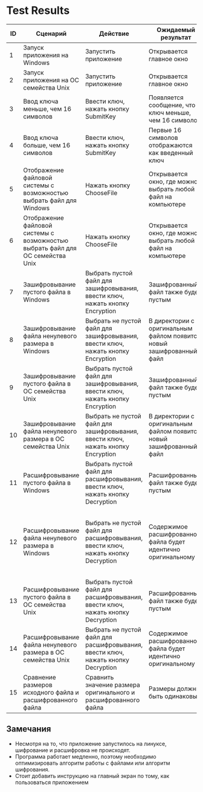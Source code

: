 # Test Results
| ID  | Сценарий | Действие | Ожидаемый результат | Фактический результат | Оценка |
| ------------- | ------------- | ------------- | ------------- | ------------- | ------------- |
|1|Запуск приложения на Windows|Запустить приложение|Открывается главное окно|Приложение запустилось|Тест пройден|
|2|Запуск приложения на ОС семейства Unix|Запустить приложение|Открывается главное окно|Приложение запустилось|Тест пройден|
|3|Ввод ключа меньше, чем 16 символов|Ввести ключ, нажать кнопку SubmitKey|Появляется сообщение, что ключ меньше, чем 16 символов|Появляется окно, что нужно ввести ключ на 16 символов|Тест пройден|
|4|Ввод ключа больше, чем 16 символов|Ввести ключ, нажать кнопку SubmitKey|Первые 16 символов отображаются как введенный ключ|Используются первые 16 символов ключа|Тест пройден|
|5|Отображение файловой системы с возможностью выбрать файл для Windows|Нажать кнопку ChooseFile|Открывается окно, где можно выбрать любой файл на компьютере|Открылось окно с файловой системой. Можно указать путь к люббому файлу на компьютере|Тест пройден|
|6|Отображение файловой системы с возможностью выбрать файл для ОС семейства Unix|Нажать кнопку ChooseFile|Открывается окно, где можно выбрать любой файл на компьютере|Открылось окно с возможностью выбрать любой файл|Тест пройден|
|7|Зашифровывание пустого файла в Windows|Выбрать пустой файл для зашифровывания, ввести ключ, нажать кнопку Encryption|Зашифрованный файл также будет пустым|Новый файл имеет размер 0 байт|Тест пройден|
|8|Зашифровывание файла ненулевого размера в Windows|Выбрать не пустой файл для зашифровывания, ввести ключ, нажать кнопку Encryption|В директории с оригинальным файлом появится новый зашифрованный файл|Новый файл зашифрован|Тест пройден|
|9|Зашифровывание пустого файла в ОС семейства Unix|Выбрать пустой файл для зашифровывания, ввести ключ, нажать кнопку Encryption|Зашифрованный файл также будет пустым|Появляется окно в котором написано encryptionException|Тест не пройден|
|10|Зашифровывание файла ненулевого размера в ОС семейства Unix|Выбрать не пустой файл для зашифровывания, ввести ключ, нажать кнопку Encryption|В директории с оригинальным файлом появится новый зашифрованный файл|Появляется окно в котором написано  EncryptionException|Тест не пройден|
|11|Расшифровывание пустого файла в Windows|Выбрать пустой файл для расшифровывания, ввести ключ, нажать кнопку Decryption|Расшифрованный файл также будем пустым|Появился новый файл размером 0 байт|Тест пройден|
|12|Расшифровывание файла ненулевого размера в Windows|Выбрать не пустой файл для расшифровывания, ввести ключ, нажать кнопку Decryption|Содержимое расшифрованного файла будет идентично оригинальному|В директории с оригинальным файлом появится новый расшифрованный файл. Его содержимое такое же как и в оригинальном|Тест пройден|
|13|Расшифровывание пустого файла в ОС семейства Unix|Выбрать пустой файл для расшифровывания, ввести ключ, нажать кнопку Decryption|Расшифрованный файл также будет пустым|Появляется окно в котором написано DecryptionException|Тест не пройден|
|14|Расшифровывание файла ненулевого размера в ОС семейства Unix|Выбрать не пустой файл для расшифровывания, ввести ключ, нажать кнопку Decryption|Содержимое расшифрованного файла будет идентично оригинальному|Появляется окно в котором написано DecryptionException|Тест не пройден|
|15|Сравнение размеров исходного файла и расшифрованного файла|Сравнить значение размера оригинального и расшифрованного файла|Размеры должны быть одинаковы|Расшифрованный файл и оригинал имеют одинаковые размеры|Тест пройден|


## Замечания
 * Несмотря на то, что приложение запустилось на линуксе, шифрование и расшифровка не происходят. 
 * Программа работает медленно, поэтому необходимо оптимизировать алгоритм работы с файлами или алгоритм шифрования.
 * Стоит добавить инструкцию на главный экран по тому, как пользоваться приложением
